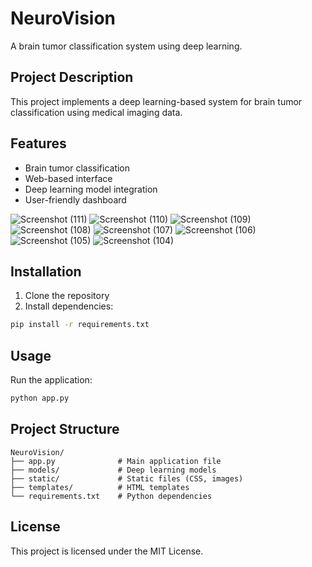 # NeuroVision

A brain tumor classification system using deep learning.

## Project Description
This project implements a deep learning-based system for brain tumor classification using medical imaging data.

## Features
- Brain tumor classification
- Web-based interface
- Deep learning model integration
- User-friendly dashboard

![Screenshot (111)](https://github.com/user-attachments/assets/c1c56240-48e3-49bb-b453-cf9f3a58c74f)
![Screenshot (110)](https://github.com/user-attachments/assets/06db9139-31f9-4e99-8112-afd39de0b93c)
![Screenshot (109)](https://github.com/user-attachments/assets/097a81cd-c2ab-4816-ac52-0264669fd773)
![Screenshot (108)](https://github.com/user-attachments/assets/a66af874-c6cb-456d-aab9-bb4df4c12f21)
![Screenshot (107)](https://github.com/user-attachments/assets/b1d731ee-58fa-4a01-b77a-428de65c4524)
![Screenshot (106)](https://github.com/user-attachments/assets/a1413732-7521-4d87-8b9f-0925093e418f)
![Screenshot (105)](https://github.com/user-attachments/assets/34ace3e1-5b32-4162-8324-0454de33da6e)
![Screenshot (104)](https://github.com/user-attachments/assets/c0f3e9b2-0429-4423-a64f-1c2b2a2dc24e)


## Installation
1. Clone the repository
2. Install dependencies:
```bash
pip install -r requirements.txt
```

## Usage
Run the application:
```bash
python app.py
```

## Project Structure
```
NeuroVision/
├── app.py              # Main application file
├── models/             # Deep learning models
├── static/             # Static files (CSS, images)
├── templates/          # HTML templates
└── requirements.txt    # Python dependencies
```

## License
This project is licensed under the MIT License. 
